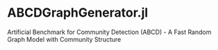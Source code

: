 # ABCDGraphGenerator.jl
Artificial Benchmark for Community Detection (ABCD) - A Fast Random Graph Model with Community Structure
